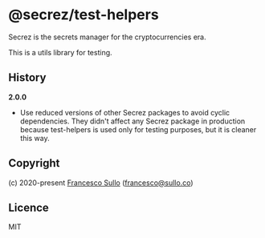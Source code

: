 # @secrez/test-helpers

Secrez is the secrets manager for the cryptocurrencies era.

This is a utils library for testing.

## History

**2.0.0**
- Use reduced versions of other Secrez packages to avoid cyclic dependencies. They didn't affect any Secrez package in production because test-helpers is used only for testing purposes, but it is cleaner this way.

## Copyright

(c) 2020-present [Francesco Sullo](https://francesco.sullo.co) (<francesco@sullo.co>)

## Licence

MIT
